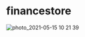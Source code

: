 # financestore
![photo_2021-05-15 10 21 39](https://user-images.githubusercontent.com/47467224/118347750-67a41e80-b567-11eb-9d82-84fd9118f0ca.jpeg)
